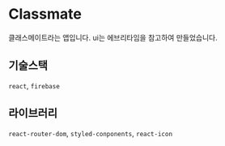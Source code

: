# Classmate

클래스메이트라는 앱입니다.
ui는 에브리타임을 참고하여 만들었습니다.

## 기술스택

`react`, `firebase`

## 라이브러리

`react-router-dom`, `styled-conponents`, `react-icon`

